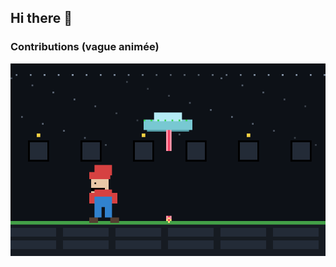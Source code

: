 ## Hi there 👋
### Contributions (vague animée)
<!-- ![Green wave](./github_green_wave.gif) -->
![Mario-like UFO loop](./mario_ufo_loop.gif)


<!--
**sbrbe/sbrbe** is a ✨ _special_ ✨ repository because its `README.md` (this file) appears on your GitHub profile.

Here are some ideas to get you started:

- 🔭 I’m currently working on ...
- 🌱 I’m currently learning ...
- 👯 I’m looking to collaborate on ...
- 🤔 I’m looking for help with ...
- 💬 Ask me about ...
- 📫 How to reach me: ...
- 😄 Pronouns: ...
- ⚡ Fun fact: ...
-->
